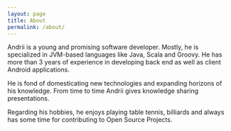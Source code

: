 ```yaml
---
layout: page
title: About
permalink: /about/
---
```


Andrii is a young and promising software developer. Mostly, he is specialized in JVM-based languages like Java, Scala and Groovy. He has more than 3 years of experience in developing back end as well as client Android applications.

He is fond of domesticating new technologies and expanding horizons of his knowledge. From time to time Andrii gives knowledge sharing presentations.

Regarding his hobbies, he enjoys playing table tennis, billiards and always has some time for contributing to Open Source Projects.
